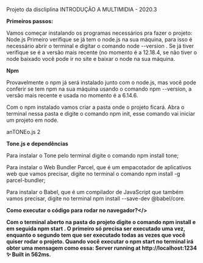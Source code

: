 Projeto da discliplina INTRODUÇÃO A MULTIMIDIA - 2020.3

<b>Primeiros passos:</b>

Vamos começar instalando os programas necessários pra fazer o projeto: Node.js
Primeiro verifique se já tem o node.js na sua máquina, para isso é necessário abrir o terminal
e digitar o comando node --version . Se já tiver verifique se é a versão mais recente (no
momento é a 12.18.4, se não tiver o node baixado você pode ir no site e baixar o node na
sua máquina.

<b>Npm</b>

Provavelmente o npm já será instalado junto com o node.js, mas você pode conferir se tem
npm na sua máquina usando o comando npm --version, a versão mais recente e usada no
momento é a 6.14.6.

Com o npm instalado vamos criar a pasta onde o projeto ficará. Abra o terminal nessa pasta
e digite o comando npm init, esse comando vai iniciar um projeto em node.

anTONEo.js 2

<b>Tone.js e dependências</b>

Para instalar o Tone pelo terminal digite o comando npm install tone;

Para instalar o Web Bundler Parcel, que é um empacotador de aplicativos web que
vamos precisar, digite no terminal o comando npm install -g parcel-bundler;

Para instalar o Babel, que é um compilador de JavaScript que também vamos precisar,
digite no terminal npm install --save-dev @babel/core.

<b>Como executar o código para rodar no navegador?</>

Com o terminal aberto na pasta do projeto digite o comando npm install e em seguida npm start . O primeiro só
precisa ser executado uma vez, enquanto o segundo tem que ser executado todas as vezes que
você quiser rodar o projeto. Quando você executar o npm start no terminal irá obter uma
mensagem como essa:
Server running at http://localhost:1234
✨ Built in 562ms.

